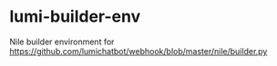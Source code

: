 # lumi-builder-env

Nile builder environment for <https://github.com/lumichatbot/webhook/blob/master/nile/builder.py>
